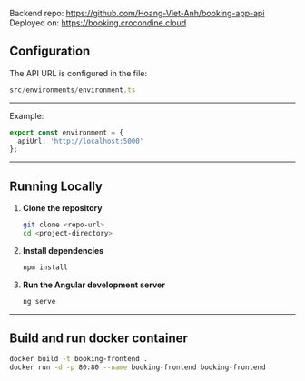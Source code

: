 Backend repo: https://github.com/Hoang-Viet-Anh/booking-app-api
Deployed on: https://booking.crocondine.cloud

## Configuration

The API URL is configured in the file:
```ts
src/environments/environment.ts
```
---
Example:
```ts
export const environment = {
  apiUrl: 'http://localhost:5000'
};
```
---
## Running Locally

1. **Clone the repository**

   ```bash
   git clone <repo-url>
   cd <project-directory>
   ```
2. **Install dependencies**
   ```bash
   npm install
   ```
3. **Run the Angular development server**
   ```bash
   ng serve
   ```
---
## Build and run docker container
  ```bash
  docker build -t booking-frontend .
  docker run -d -p 80:80 --name booking-frontend booking-frontend
  ```
